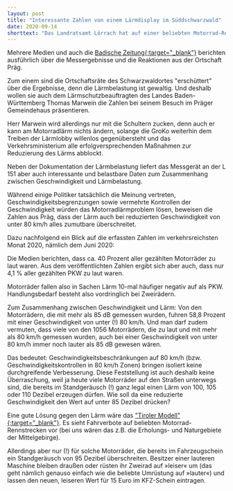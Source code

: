 ```yaml
---
layout: post
title: "Interessante Zahlen von einem Lärmdisplay im Süddschwarzwald"
date: 2020-09-14
shorttext: "Das Landratsamt Lörrach hat auf einer beliebten Motorrad-Rennstrecke im Südschwarzwald ein Lärmdisplay mit intelligenter Sensorik aufgestellt. Das Messgerät an der L 151 in der Gemeinde Präg kann nicht nur die aktuell gefahrene Lautstärke, sondern auch die Geschwindigkeit und den Fahrzeugtyp erfassen. Ein Ergebnis: Geschwindigkeitsbeschränkungen sind kein wirksames Mittel gegen Motorradlärm."
---
```


Mehrere Medien und auch die <span style="text-decoration: underline;">[Badische Zeitung](https://www.badische-zeitung.de/fast-40-prozent-sind-zu-laut-unterwegs){:target="_blank"}</span> berichten ausführlich über die Messergebnisse und die Reaktionen aus der Ortschaft Präg. 

Zum einem sind die Ortschaftsräte des Schwarzwaldortes "erschüttert" über die Ergebnisse, denn die Lärmbelastung ist gewaltig. Und deshalb wollen sie auch dem Lärmschutzbeauftragten des Landes Baden-Württemberg Thomas Marwein die Zahlen bei seinem Besuch im Präger Gemeindehaus präsentieren. 

Herr Marwein wird allerdings nur mit die Schultern zucken, denn auch er kann am Motorradlärm nichts ändern, solange die GroKo weiterhin dem Treiben der Lärmlobby willenlos gegenübersteht und das Verkehrsministerium alle erfolgversprechenden Maßnahmen zur Reduzierung des Lärms abblockt.

Neben der Dokumentation der Lärmbelastung liefert das Messgerät an der L 151 aber auch interessante und belastbare Daten zum Zusammenhang zwischen Geschwindigkeit und Lärmbelastung. 

Während einige Politiker tatsächlich die Meinung vertreten, Geschwindigkeitsbegrenzungen sowie vermehrte Kontrollen der Geschwindigkeit würden das Motorradlärmproblem lösen, beweisen die Zahlen aus Präg, dass der Lärm auch bei reduzierten Geschwindigkeit von unter 80 km/h alles zumutbare überschreitet. 

Dazu nachfolgend ein Blick auf die erfassten Zahlen im verkehrsreichsten Monat 2020, nämlich dem Juni 2020:

Die Medien berichten, dass ca. 40 Prozent aller gezählten Motorräder zu laut waren. Aus dem veröffentlichten Zahlen ergibt sich aber auch, dass nur 4,1 % aller gezählten PKW zu laut waren. 

Motorräder fallen also in Sachen Lärm 10-mal häufiger negativ auf als PKW. Handlungsbedarf besteht also vordringlich bei Zweirädern.

Zum Zusammenhang zwischen Geschwindigkeit und Lärm: Von den Motorrädern, die mit mehr als 85 dB gemessen wurden, fuhren 58,8 Prozent mit einer Geschwindigkeit von unter (!) 80 km/h. Und man darf zudem vermuten, dass viele von den 1056 Motorrädern, die zu laut und mit mehr als 80 km/h gemessen wurden, auch bei einer Geschwindigkeit von unter 80 km/h immer noch lauter als 85 dB gewesen wären.

Das bedeutet: Geschwindigkeitsbeschränkungen auf 80 km/h (bzw. Geschwindigkeitskontrollen in 80 km/h Zonen) bringen isoliert keine durchgreifende Verbesserung. Diese Feststellung ist auch deshalb keine Überraschung, weil ja heute viele Motorräder auf den Straßen unterwegs sind, die bereits im Standgeräusch (!) ganz legal einen Lärm von 100, 105 oder 110 Dezibel erzeugen dürfen. Wie soll da eine reduzierte Geschwindigkeit den Wert auf unter 85 Dezibel drücken?

Eine gute Lösung gegen den Lärm wäre das <span style="text-decoration: underline;">["Tiroler Modell"](https://www.spiegel.de/auto/oesterreich-tirol-beschliesst-fahrverbote-fuer-laute-motorraeder-a-d049f6ac-9c2e-48b8-bb82-c4bb5190466d){:target="_blank"}</span>. Es sieht Fahrverbote auf beliebten Motorrad-Rennstrecken vor (bei uns wären das z.B. die Erholungs- und Naturgebiete der Mittelgebirge). 

Allerdings aber nur (!) für solche Motorräder, die bereits im Fahrzeugschein ein Standgeräusch von 95 Dezibel überschreiten. Besitzer einer lauteren Maschine bleiben draußen oder rüsten ihr Zweirad auf »leiser« um (das geht nämlich genauso einfach wie die beliebte Umrüstung auf »lauter«) und lassen den neuen, leiseren Wert für 15 Euro im KFZ-Schein eintragen.

